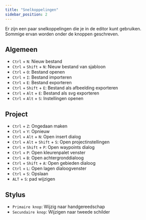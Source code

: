 ```yaml
---
title: "Snelkoppelingen"
sidebar_position: 2
---
```


Er zijn een paar snelkoppelingen die je in de editor kunt gebruiken. Sommige ervan worden onder de knoppen geschreven.

## Algemeen

* `Ctrl` + `N`: Nieuw bestand
* `Ctrl` + `Shift` + `N`: Nieuw bestand van sjabloon
* `Ctrl` + `O`: Bestand openen
* `Ctrl` + `I`: Bestand importeren
* `Ctrl` + `E`: Bestand exporteren
* `Ctrl` + `Shift` + `E`: Bestand als afbeelding exporteren
* `Ctrl` + `Alt` + `E`: Bestand als svg exporteren
* `Ctrl` + `Alt` + `S`: Instellingen openen

## Project

* `Ctrl` + `Z`: Ongedaan maken
* `Ctrl` + `Y`: Opnieuw
* `Ctrl` + `Alt` + `N`: Open insert dialog
* `Ctrl` + `Alt` + `Shift` + `S`: Open projectinstellingen
* `Ctrl` + `Shift` + `P`: Open waypoints dialog
* `Ctrl` + `P`: Open kleurenpalet venster
* `Ctrl` + `B`: Open achtergronddialoog
* `Ctrl` + `Shift` + `A`: Open gebieden dialoog
* `Ctrl` + `L`: Open lagen dialoogvenster
* `Ctrl` + `S`: Opslaan
* `ALT` + `S`: pad wijzigen

## Stylus

* `Primaire knop`: Wijzig naar handgereedschap
* `Secundaire knop`: Wijzigen naar tweede schilder
